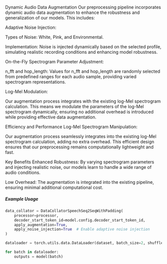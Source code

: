 Dynamic Audio Data Augmentation
Our preprocessing pipeline incorporates dynamic audio data augmentation to enhance the robustness and generalization of our models. This includes:

Adaptive Noise Injection:

Types of Noise: White, Pink, and Environmental.

Implementation: Noise is injected dynamically based on the selected profile, simulating realistic recording conditions and enhancing model robustness.

On-the-Fly Spectrogram Parameter Adjustment:

n_fft and hop_length: Values for n_fft and hop_length are randomly selected from predefined ranges for each audio sample, providing varied spectrogram representations.

Log-Mel Modulation:

Our augmentation process integrates with the existing log-Mel spectrogram calculation. This means we modulate the parameters of the log-Mel spectrogram dynamically, ensuring no additional overhead is introduced while providing effective data augmentation.

Efficiency and Performance
Log-Mel Spectrogram Manipulation:

Our augmentation process seamlessly integrates into the existing log-Mel spectrogram calculation, adding no extra overhead. This efficient design ensures that our preprocessing remains computationally lightweight and fast.

Key Benefits
Enhanced Robustness: By varying spectrogram parameters and injecting realistic noise, our models learn to handle a wide range of audio conditions.

Low Overhead: The augmentation is integrated into the existing pipeline, ensuring minimal additional computational cost.

##### Example Usage

```python
data_collator = DataCollatorSpeechSeq2SeqWithPadding(
    processor=processor,
    decoder_start_token_id=model.config.decoder_start_token_id,
    apply_augmentation=True,
    apply_noise_injection=True  # Enable adaptive noise injection
)

dataloader = torch.utils.data.DataLoader(dataset, batch_size=2, shuffle=True, collate_fn=data_collator)

for batch in dataloader:
    outputs = model(batch)
